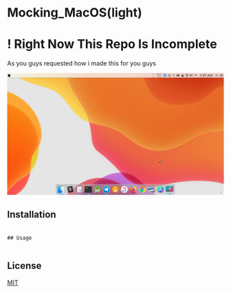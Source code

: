 # Mocking_MacOS(light)
# ! Right Now This Repo Is Incomplete

As you guys requested how i made this for you guys

![](/preview/image1.png)

## Installation



```

## Usage


```



## License
[MIT](https://choosealicense.com/licenses/mit/)

